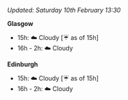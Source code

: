 *Updated: Saturday 10th February 13:30*

**Glasgow**

* 15h: :cloud: Cloudy [:umbrella: as of 15h]
* 16h - 2h: :cloud: Cloudy

**Edinburgh**

* 15h: :cloud: Cloudy [:umbrella: as of 15h]
* 16h - 2h: :cloud: Cloudy
